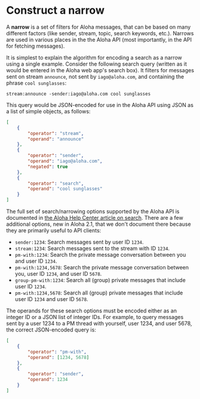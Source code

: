 # Construct a narrow

A **narrow** is a set of filters for Aloha messages, that can be based
on many different factors (like sender, stream, topic, search
keywords, etc.).  Narrows are used in various places in the the Aloha
API (most importantly, in the API for fetching messages).

It is simplest to explain the algorithm for encoding a search as a
narrow using a single example.  Consider the following search query
(written as it would be entered in the Aloha web app's search box).  It
filters for messages sent on stream `announce`, not sent by
`iago@aloha.com`, and containing the phrase `cool sunglasses`:

```
stream:announce -sender:iago@aloha.com cool sunglasses
```

This query would be JSON-encoded for use in the Aloha API using JSON
as a list of simple objects, as follows:

```json
[
    {
        "operator": "stream",
        "operand": "announce"
    },
    {
        "operator": "sender",
        "operand": "iago@aloha.com",
        "negated": true
    },
    {
        "operator": "search",
        "operand": "cool sunglasses"
    }
]
```

The full set of search/narrowing options supported by the Aloha API is
documented in [the Aloha Help Center article on
search](/help/search-for-messages).  There are a few additional
options, new in Aloha 2.1, that we don't document there because they
are primarily useful to API clients:

* `sender:1234`: Search messages sent by user ID `1234`.
* `stream:1234`: Search messages sent to the stream with ID `1234`.
* `pm-with:1234`: Search the private message conversation between
  you and user ID `1234`.
* `pm-with:1234,5678`: Search the private message conversation between
  you, user ID `1234`, and user ID `5678`.
* `group-pm-with:1234`: Search all (group) private messages that
  include user ID `1234`.
* `pm-with:1234,5678`: Search all (group) private messages that
  include user ID `1234` and user ID `5678`.

The operands for these search options must be encoded either as an
integer ID or a JSON list of integer IDs.  For example, to query
messages sent by a user 1234 to a PM thread with yourself, user 1234,
and user 5678, the correct JSON-encoded query is:

```json
[
    {
        "operator": "pm-with",
        "operand": [1234, 5678]
    },
    {
        "operator": "sender",
        "operand": 1234
    }
]
```
